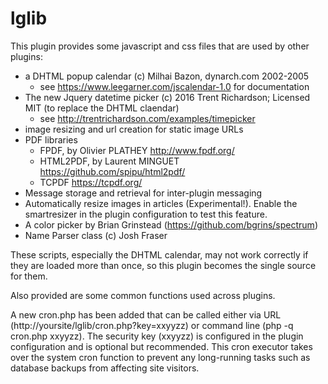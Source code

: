 lglib
=====

This plugin provides some javascript and css files that are used by other plugins:

- a DHTML popup calendar (c) Milhai Bazon, dynarch.com 2002-2005
  - see https://www.leegarner.com/jscalendar-1.0 for documentation
- The new Jquery datetime picker (c) 2016 Trent Richardson; Licensed MIT (to replace the DHTML claendar)
  - see http://trentrichardson.com/examples/timepicker
- image resizing and url creation for static image URLs
- PDF libraries
  * FPDF, by Olivier PLATHEY http://www.fpdf.org/
  * HTML2PDF, by Laurent MINGUET https://github.com/spipu/html2pdf/
  * TCPDF https://tcpdf.org/
- Message storage and retrieval for inter-plugin messaging
- Automatically resize images in articles (Experimental!). Enable the smartresizer
in the plugin configuration to test this feature.
- A color picker by Brian Grinstead (https://github.com/bgrins/spectrum)
- Name Parser class (c) Josh Fraser

These scripts, especially the DHTML calendar, may not work correctly if they are
loaded more than once, so this plugin becomes the single source for them.

Also provided are some common functions used across plugins.

A new cron.php has been added that can be called either via URL
(http://yoursite/lglib/cron.php?key=xxyyzz) or command line
(php -q cron.php xxyyzz). The security key (xxyyzz) is configured in the
plugin configuration and is optional but recommended. This cron executor
takes over the system cron function to prevent any long-running tasks such
as database backups from affecting site visitors.

